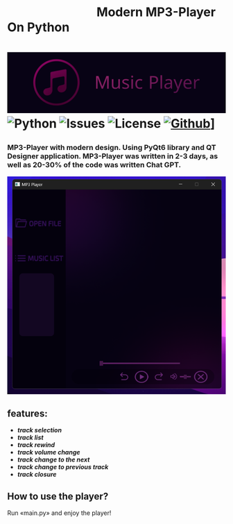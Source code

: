 <h1>‎‎‏‎ㅤㅤㅤㅤㅤㅤㅤㅤModern MP3-Player On Python<h1>
  
![Logo](https://github.com/AYUHIK264/Modern-MP3-Player/blob/main/source/images/logo.png)
![Python](https://img.shields.io/badge/Python-3.12.5-3776AB.svg?style=flat&logo=python&logoColor=white)
![Issues](https://img.shields.io/badge/Issues-0_open-green)
![License](https://img.shields.io/badge/License-MIT-green)
[![Github](https://github.com/AYUHIK264)](https://img.shields.io/badge/GitHub-AYUHIK264-181717.svg?style=flat&logo=github)]

### MP3-Player with modern design. Using PyQt6 library and QT Designer application. MP3-Player was written in 2-3 days, as well as 20-30% of the code was written Chat GPT.


![ScreenShot](https://github.com/AYUHIK264/Modern-MP3-Player/blob/main/source/images/player_screenshot.png)

## features:
- ***track selection***
- ***track list***
- ***track rewind***
- ***track volume change***
- ***track change to the next***
- ***track change to previous track***
- ***track closure***

## How to use the player?
Run «main.py» and enjoy the player!
